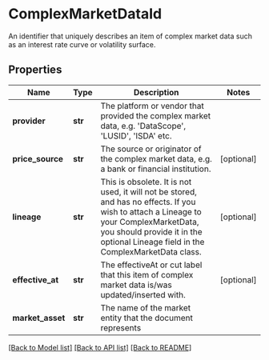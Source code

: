 # ComplexMarketDataId

An identifier that uniquely describes an item of complex market data such as an interest rate curve or volatility surface.

## Properties
Name | Type | Description | Notes
------------ | ------------- | ------------- | -------------
**provider** | **str** | The platform or vendor that provided the complex market data, e.g. &#39;DataScope&#39;, &#39;LUSID&#39;, &#39;ISDA&#39; etc. | 
**price_source** | **str** | The source or originator of the complex market data, e.g. a bank or financial institution. | [optional] 
**lineage** | **str** | This is obsolete. It is not used, it will not be stored, and has no effects.  If you wish to attach a Lineage to your ComplexMarketData,  you should provide it in the optional Lineage field in the ComplexMarketData class. | [optional] 
**effective_at** | **str** | The effectiveAt or cut label that this item of complex market data is/was updated/inserted with. | [optional] 
**market_asset** | **str** | The name of the market entity that the document represents | 

[[Back to Model list]](../README.md#documentation-for-models) [[Back to API list]](../README.md#documentation-for-api-endpoints) [[Back to README]](../README.md)


